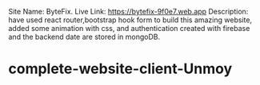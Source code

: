 Site Name: ByteFix.
Live Link: https://bytefix-9f0e7.web.app
Description: have used react router,bootstrap hook form to build this amazing website, added some animation with css, and authentication created with firebase and the backend date are stored in mongoDB.

# complete-website-client-Unmoy
